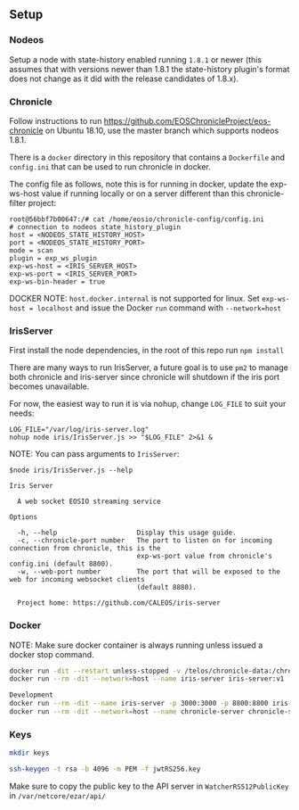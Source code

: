 ## Setup

### Nodeos

Setup a node with state-history enabled running `1.8.1` or newer (this assumes that with versions newer than 1.8.1 the state-history plugin's format does not change as it did with the release candidates of 1.8.x).

### Chronicle

Follow instructions to run <https://github.com/EOSChronicleProject/eos-chronicle> on Ubuntu 18.10, use the master branch which supports nodeos 1.8.1.

There is a `docker` directory in this repository that contains a `Dockerfile` and `config.ini` that can be used to run chronicle in docker.

The config file as follows, note this is for running in docker, update the exp-ws-host value if running locally or on a server different than this chronicle-filter project:

```
root@56bbf7b00647:/# cat /home/eosio/chronicle-config/config.ini
# connection to nodeos state_history_plugin
host = <NODEOS_STATE_HISTORY_HOST>
port = <NODEOS_STATE_HISTORY_PORT>
mode = scan
plugin = exp_ws_plugin
exp-ws-host = <IRIS_SERVER_HOST>
exp-ws-port = <IRIS_SERVER_PORT>
exp-ws-bin-header = true
```

DOCKER NOTE: `host.docker.internal` is not supported for linux. Set `exp-ws-host = localhost` and issue the Docker `run` command with `--network=host`

### IrisServer

First install the node dependencies, in the root of this repo run `npm install`

There are many ways to run IrisServer, a future goal is to use `pm2` to manage both chronicle and iris-server since chronicle will shutdown if the iris port becomes unavailable.

For now, the easiest way to run it is via nohup, change `LOG_FILE` to suit your needs:

```
LOG_FILE="/var/log/iris-server.log"
nohup node iris/IrisServer.js >> "$LOG_FILE" 2>&1 &
```

NOTE: You can pass arguments to `IrisServer`:

```
$node iris/IrisServer.js --help

Iris Server

  A web socket EOSIO streaming service

Options

  -h, --help                    Display this usage guide.
  -c, --chronicle-port number   The port to listen on for incoming connection from chronicle, this is the
                                exp-ws-port value from chronicle's config.ini (default 8800).
  -w, --web-port number         The port that will be exposed to the web for incoming websocket clients
                                (default 8880).

  Project home: https://github.com/CALEOS/iris-server
```

### Docker

NOTE: Make sure docker container is always running unless issued a docker stop command.

```bash
docker run -dit --restart unless-stopped -v /telos/chronicle-data:/chronicle-data --network=host --name chronicle-server chronicle-server:v1 
docker run --rm -dit --network=host --name iris-server iris-server:v1

Development
docker run --rm -dit --name iris-server -p 3000:3000 -p 8800:8800 iris-server:v1
docker run --rm -dit --network=host --name chronicle-server chronicle-server:latest 

```

### Keys

```bash
mkdir keys
```

```bash
ssh-keygen -t rsa -b 4096 -m PEM -f jwtRS256.key
```

Make sure to copy the public key to the API server in `WatcherRS512PublicKey` in `/var/netcore/ezar/api/`
